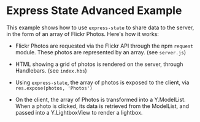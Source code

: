 Express State Advanced Example
==============================

This example shows how to use `express-state` to share data to the server, in the form of an array of Flickr Photos. Here's how it works:

* Flickr Photos are requested via the Flickr API through the npm `request` module. These photos are represented by an array. (see `server.js`)

* HTML showing a grid of photos is rendered on the server, through Handlebars. (see `index.hbs`)

* Using `express-state`, the array of photos is exposed to the client, via `res.expose(photos, 'Photos')`

* On the client, the array of Photos is transformed into a Y.ModelList. When a photo is clicked, its data is retrieved from the ModelList, and passed into a Y.LightboxView to render a lightbox.

